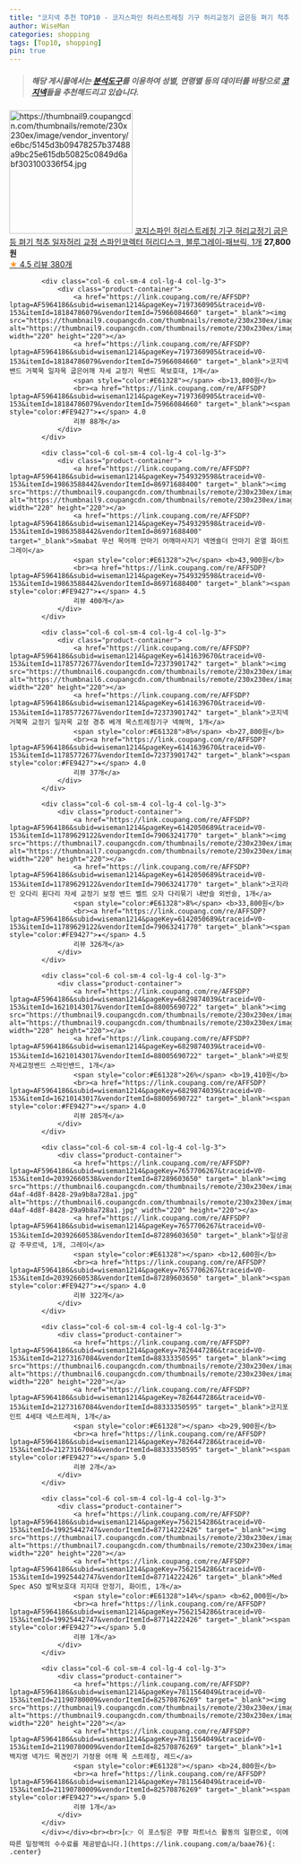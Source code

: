 ```yaml
---
title: "코지넥 추천 TOP10 - 코지스파인 허리스트레칭 기구 허리교정기 굽은등 펴기 척추 일자허리 교정 스파인코렉터 허리디스크, 블루그레이-패브릭, 1개"
author: WiseMan
categories: shopping
tags: [Top10, shopping]
pin: true
---
```


> ##### 해당 게시물에서는 [**분석도구**](https://itemscout.io/)를 이용하여 **성별**, **연령별** 등의 데이터를 바탕으로 [**코지넥**](https://link.coupang.com/a/baae76)들을 추천해드리고 있습니다.
<div class="container"><div class="row">
            <div class="col-6 col-sm-4 col-lg-4 col-lg-3">
                <div class="product-container">
                    <a href="https://link.coupang.com/re/AFFSDP?lptag=AF5964186&subid=wiseman1214&pageKey=6141088171&traceid=V0-153&itemId=13816205487&vendorItemId=72839439294" target="_blank"><img src="https://thumbnail9.coupangcdn.com/thumbnails/remote/230x230ex/image/vendor_inventory/e6bc/5145d3b09478257b37488a9bc25e615db50825c0849d6abf303100336f54.jpg" alt="https://thumbnail9.coupangcdn.com/thumbnails/remote/230x230ex/image/vendor_inventory/e6bc/5145d3b09478257b37488a9bc25e615db50825c0849d6abf303100336f54.jpg" width="220" height="220"></a>
                    <a href="https://link.coupang.com/re/AFFSDP?lptag=AF5964186&subid=wiseman1214&pageKey=6141088171&traceid=V0-153&itemId=13816205487&vendorItemId=72839439294" target="_blank">코지스파인 허리스트레칭 기구 허리교정기 굽은등 펴기 척추 일자허리 교정 스파인코렉터 허리디스크, 블루그레이-패브릭, 1개</a>
                    <span style="color:#E61328"></span> <b>27,800원</b>
                    <br><a href="https://link.coupang.com/re/AFFSDP?lptag=AF5964186&subid=wiseman1214&pageKey=6141088171&traceid=V0-153&itemId=13816205487&vendorItemId=72839439294" target="_blank"><span style="color:#FE9427">★</span> 4.5
                    리뷰 380개</a>
                </div>
            </div>
            
            <div class="col-6 col-sm-4 col-lg-4 col-lg-3">
                <div class="product-container">
                    <a href="https://link.coupang.com/re/AFFSDP?lptag=AF5964186&subid=wiseman1214&pageKey=7197360905&traceid=V0-153&itemId=18184786079&vendorItemId=75966084660" target="_blank"><img src="https://thumbnail9.coupangcdn.com/thumbnails/remote/230x230ex/image/vendor_inventory/414e/a1f85c2726a01b81fc4539f210a50eb4dd635e546c81e76ea40729226408.jpg" alt="https://thumbnail9.coupangcdn.com/thumbnails/remote/230x230ex/image/vendor_inventory/414e/a1f85c2726a01b81fc4539f210a50eb4dd635e546c81e76ea40729226408.jpg" width="220" height="220"></a>
                    <a href="https://link.coupang.com/re/AFFSDP?lptag=AF5964186&subid=wiseman1214&pageKey=7197360905&traceid=V0-153&itemId=18184786079&vendorItemId=75966084660" target="_blank">코지넥밴드 거북목 일자목 굽은어깨 자세 교정기 목밴드 목보호대, 1개</a>
                    <span style="color:#E61328"></span> <b>13,800원</b>
                    <br><a href="https://link.coupang.com/re/AFFSDP?lptag=AF5964186&subid=wiseman1214&pageKey=7197360905&traceid=V0-153&itemId=18184786079&vendorItemId=75966084660" target="_blank"><span style="color:#FE9427">★</span> 4.0
                    리뷰 88개</a>
                </div>
            </div>
            
            <div class="col-6 col-sm-4 col-lg-4 col-lg-3">
                <div class="product-container">
                    <a href="https://link.coupang.com/re/AFFSDP?lptag=AF5964186&subid=wiseman1214&pageKey=7549329598&traceid=V0-153&itemId=19863588442&vendorItemId=86971688400" target="_blank"><img src="https://thumbnail9.coupangcdn.com/thumbnails/remote/230x230ex/image/vendor_inventory/5b37/cdec70e62d08c4635a80f435459dd2812d73425ee9cc4c668ca6fd5ce1a5.jpg" alt="https://thumbnail9.coupangcdn.com/thumbnails/remote/230x230ex/image/vendor_inventory/5b37/cdec70e62d08c4635a80f435459dd2812d73425ee9cc4c668ca6fd5ce1a5.jpg" width="220" height="220"></a>
                    <a href="https://link.coupang.com/re/AFFSDP?lptag=AF5964186&subid=wiseman1214&pageKey=7549329598&traceid=V0-153&itemId=19863588442&vendorItemId=86971688400" target="_blank">Smabat 무선 목어깨 안마기 어깨마사지기 넥엔숄더 안마기 온열 화이트 그레이</a>
                    <span style="color:#E61328">2%</span> <b>43,900원</b>
                    <br><a href="https://link.coupang.com/re/AFFSDP?lptag=AF5964186&subid=wiseman1214&pageKey=7549329598&traceid=V0-153&itemId=19863588442&vendorItemId=86971688400" target="_blank"><span style="color:#FE9427">★</span> 4.5
                    리뷰 400개</a>
                </div>
            </div>
            
            <div class="col-6 col-sm-4 col-lg-4 col-lg-3">
                <div class="product-container">
                    <a href="https://link.coupang.com/re/AFFSDP?lptag=AF5964186&subid=wiseman1214&pageKey=6141639670&traceid=V0-153&itemId=11785772677&vendorItemId=72373901742" target="_blank"><img src="https://thumbnail6.coupangcdn.com/thumbnails/remote/230x230ex/image/vendor_inventory/981b/ceefe72adeddb2cb5ed0e49d3dbb709f869601dd1b6b99805d964db1f8be.jpg" alt="https://thumbnail6.coupangcdn.com/thumbnails/remote/230x230ex/image/vendor_inventory/981b/ceefe72adeddb2cb5ed0e49d3dbb709f869601dd1b6b99805d964db1f8be.jpg" width="220" height="220"></a>
                    <a href="https://link.coupang.com/re/AFFSDP?lptag=AF5964186&subid=wiseman1214&pageKey=6141639670&traceid=V0-153&itemId=11785772677&vendorItemId=72373901742" target="_blank">코지넥 거북목 교정기 일자목 교정 경추 베개 목스트레칭기구 넥해먹, 1개</a>
                    <span style="color:#E61328">8%</span> <b>27,800원</b>
                    <br><a href="https://link.coupang.com/re/AFFSDP?lptag=AF5964186&subid=wiseman1214&pageKey=6141639670&traceid=V0-153&itemId=11785772677&vendorItemId=72373901742" target="_blank"><span style="color:#FE9427">★</span> 4.0
                    리뷰 37개</a>
                </div>
            </div>
            
            <div class="col-6 col-sm-4 col-lg-4 col-lg-3">
                <div class="product-container">
                    <a href="https://link.coupang.com/re/AFFSDP?lptag=AF5964186&subid=wiseman1214&pageKey=6142050689&traceid=V0-153&itemId=11789629122&vendorItemId=79063241770" target="_blank"><img src="https://thumbnail7.coupangcdn.com/thumbnails/remote/230x230ex/image/vendor_inventory/73e2/a1ad2eb3ac9f9a2b69e83f1ed8befef92431a41ae45b071507c3d6676c7f.jpg" alt="https://thumbnail7.coupangcdn.com/thumbnails/remote/230x230ex/image/vendor_inventory/73e2/a1ad2eb3ac9f9a2b69e83f1ed8befef92431a41ae45b071507c3d6676c7f.jpg" width="220" height="220"></a>
                    <a href="https://link.coupang.com/re/AFFSDP?lptag=AF5964186&subid=wiseman1214&pageKey=6142050689&traceid=V0-153&itemId=11789629122&vendorItemId=79063241770" target="_blank">코지라인 오다리 휜다리 자세 교정기 보정 밴드 벨트 오자 다리묶기 내반슬 외반슬, 1개</a>
                    <span style="color:#E61328">8%</span> <b>33,800원</b>
                    <br><a href="https://link.coupang.com/re/AFFSDP?lptag=AF5964186&subid=wiseman1214&pageKey=6142050689&traceid=V0-153&itemId=11789629122&vendorItemId=79063241770" target="_blank"><span style="color:#FE9427">★</span> 4.5
                    리뷰 326개</a>
                </div>
            </div>
            
            <div class="col-6 col-sm-4 col-lg-4 col-lg-3">
                <div class="product-container">
                    <a href="https://link.coupang.com/re/AFFSDP?lptag=AF5964186&subid=wiseman1214&pageKey=6829874039&traceid=V0-153&itemId=16210143017&vendorItemId=88005690722" target="_blank"><img src="https://thumbnail9.coupangcdn.com/thumbnails/remote/230x230ex/image/vendor_inventory/cb8b/f793a77ee18ac297f907502e52eb9252af30abcdf8493248cfdcfb1b152c.jpg" alt="https://thumbnail9.coupangcdn.com/thumbnails/remote/230x230ex/image/vendor_inventory/cb8b/f793a77ee18ac297f907502e52eb9252af30abcdf8493248cfdcfb1b152c.jpg" width="220" height="220"></a>
                    <a href="https://link.coupang.com/re/AFFSDP?lptag=AF5964186&subid=wiseman1214&pageKey=6829874039&traceid=V0-153&itemId=16210143017&vendorItemId=88005690722" target="_blank">바로핏 자세교정밴드 스파인밴드, 1개</a>
                    <span style="color:#E61328">26%</span> <b>19,410원</b>
                    <br><a href="https://link.coupang.com/re/AFFSDP?lptag=AF5964186&subid=wiseman1214&pageKey=6829874039&traceid=V0-153&itemId=16210143017&vendorItemId=88005690722" target="_blank"><span style="color:#FE9427">★</span> 4.0
                    리뷰 285개</a>
                </div>
            </div>
            
            <div class="col-6 col-sm-4 col-lg-4 col-lg-3">
                <div class="product-container">
                    <a href="https://link.coupang.com/re/AFFSDP?lptag=AF5964186&subid=wiseman1214&pageKey=7657706267&traceid=V0-153&itemId=20392660538&vendorItemId=87289603650" target="_blank"><img src="https://thumbnail6.coupangcdn.com/thumbnails/remote/230x230ex/image/retail/images/2023/09/25/15/3/87f2b3c2-d4af-4d8f-8428-29a9b8a728a1.jpg" alt="https://thumbnail6.coupangcdn.com/thumbnails/remote/230x230ex/image/retail/images/2023/09/25/15/3/87f2b3c2-d4af-4d8f-8428-29a9b8a728a1.jpg" width="220" height="220"></a>
                    <a href="https://link.coupang.com/re/AFFSDP?lptag=AF5964186&subid=wiseman1214&pageKey=7657706267&traceid=V0-153&itemId=20392660538&vendorItemId=87289603650" target="_blank">일상공감 주무르넥, 1개, 그레이</a>
                    <span style="color:#E61328"></span> <b>12,600원</b>
                    <br><a href="https://link.coupang.com/re/AFFSDP?lptag=AF5964186&subid=wiseman1214&pageKey=7657706267&traceid=V0-153&itemId=20392660538&vendorItemId=87289603650" target="_blank"><span style="color:#FE9427">★</span> 4.0
                    리뷰 322개</a>
                </div>
            </div>
            
            <div class="col-6 col-sm-4 col-lg-4 col-lg-3">
                <div class="product-container">
                    <a href="https://link.coupang.com/re/AFFSDP?lptag=AF5964186&subid=wiseman1214&pageKey=7826447286&traceid=V0-153&itemId=21273167084&vendorItemId=88333350595" target="_blank"><img src="https://thumbnail6.coupangcdn.com/thumbnails/remote/230x230ex/image/vendor_inventory/423c/5be2ea2eefc1882363113d9948597c5ace1c4caed027da6d1dd73f38f878.jpg" alt="https://thumbnail6.coupangcdn.com/thumbnails/remote/230x230ex/image/vendor_inventory/423c/5be2ea2eefc1882363113d9948597c5ace1c4caed027da6d1dd73f38f878.jpg" width="220" height="220"></a>
                    <a href="https://link.coupang.com/re/AFFSDP?lptag=AF5964186&subid=wiseman1214&pageKey=7826447286&traceid=V0-153&itemId=21273167084&vendorItemId=88333350595" target="_blank">코지포인트 4세대 넥스트레쳐, 1개</a>
                    <span style="color:#E61328"></span> <b>29,900원</b>
                    <br><a href="https://link.coupang.com/re/AFFSDP?lptag=AF5964186&subid=wiseman1214&pageKey=7826447286&traceid=V0-153&itemId=21273167084&vendorItemId=88333350595" target="_blank"><span style="color:#FE9427">★</span> 5.0
                    리뷰 2개</a>
                </div>
            </div>
            
            <div class="col-6 col-sm-4 col-lg-4 col-lg-3">
                <div class="product-container">
                    <a href="https://link.coupang.com/re/AFFSDP?lptag=AF5964186&subid=wiseman1214&pageKey=7562154286&traceid=V0-153&itemId=19925442747&vendorItemId=87714222426" target="_blank"><img src="https://thumbnail7.coupangcdn.com/thumbnails/remote/230x230ex/image/vendor_inventory/b86e/18fab74d9f8dd300a77f9e283151e86a45a7f88b34232df1ed28dc13a52b.jpg" alt="https://thumbnail7.coupangcdn.com/thumbnails/remote/230x230ex/image/vendor_inventory/b86e/18fab74d9f8dd300a77f9e283151e86a45a7f88b34232df1ed28dc13a52b.jpg" width="220" height="220"></a>
                    <a href="https://link.coupang.com/re/AFFSDP?lptag=AF5964186&subid=wiseman1214&pageKey=7562154286&traceid=V0-153&itemId=19925442747&vendorItemId=87714222426" target="_blank">Med Spec ASO 발목보호대 지지대 안정기, 화이트, 1개</a>
                    <span style="color:#E61328">14%</span> <b>62,000원</b>
                    <br><a href="https://link.coupang.com/re/AFFSDP?lptag=AF5964186&subid=wiseman1214&pageKey=7562154286&traceid=V0-153&itemId=19925442747&vendorItemId=87714222426" target="_blank"><span style="color:#FE9427">★</span> 5.0
                    리뷰 1개</a>
                </div>
            </div>
            
            <div class="col-6 col-sm-4 col-lg-4 col-lg-3">
                <div class="product-container">
                    <a href="https://link.coupang.com/re/AFFSDP?lptag=AF5964186&subid=wiseman1214&pageKey=7811564049&traceid=V0-153&itemId=21190780009&vendorItemId=82570876269" target="_blank"><img src="https://thumbnail9.coupangcdn.com/thumbnails/remote/230x230ex/image/vendor_inventory/94f2/a8340e0033ae60a878e6e2baaf15c5b2c26ca3ef5670d5cc5642b326f1d3.jpg" alt="https://thumbnail9.coupangcdn.com/thumbnails/remote/230x230ex/image/vendor_inventory/94f2/a8340e0033ae60a878e6e2baaf15c5b2c26ca3ef5670d5cc5642b326f1d3.jpg" width="220" height="220"></a>
                    <a href="https://link.coupang.com/re/AFFSDP?lptag=AF5964186&subid=wiseman1214&pageKey=7811564049&traceid=V0-153&itemId=21190780009&vendorItemId=82570876269" target="_blank">1+1 백지영 넥가드 목견인기 가정용 어깨 목 스트레칭, 레드</a>
                    <span style="color:#E61328"></span> <b>24,800원</b>
                    <br><a href="https://link.coupang.com/re/AFFSDP?lptag=AF5964186&subid=wiseman1214&pageKey=7811564049&traceid=V0-153&itemId=21190780009&vendorItemId=82570876269" target="_blank"><span style="color:#FE9427">★</span> 5.0
                    리뷰 1개</a>
                </div>
            </div>
            </div></div><br><br>[👉 이 포스팅은 쿠팡 파트너스 활동의 일환으로, 이에 따른 일정액의 수수료를 제공받습니다.](https://link.coupang.com/a/baae76){: .center}
